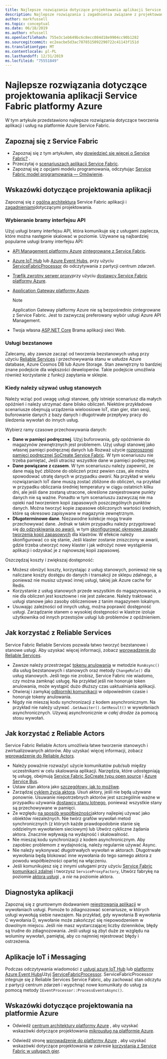 ```yaml
---
title: Najlepsze rozwiązania dotyczące projektowania aplikacji Service Fabric platformy Azure
description: Najlepsze rozwiązania i zagadnienia związane z projektowaniem opracowywania aplikacji i usług za pomocą usługi Azure Service Fabric.
author: markfussell
ms.topic: conceptual
ms.date: 06/18/2019
ms.author: mfussell
ms.openlocfilehash: 755e3c1eb649bc6c8ecc084d18e9904cc90b1282
ms.sourcegitcommit: ec2eacbe5d3ac7878515092290722c41143f151d
ms.translationtype: MT
ms.contentlocale: pl-PL
ms.lasthandoff: 12/31/2019
ms.locfileid: "75551849"
---
```

# <a name="azure-service-fabric-application-design-best-practices"></a>Najlepsze rozwiązania dotyczące projektowania aplikacji Service Fabric platformy Azure

W tym artykule przedstawiono najlepsze rozwiązania dotyczące tworzenia aplikacji i usług na platformie Azure Service Fabric.
 
## <a name="get-familiar-with-service-fabric"></a>Zapoznaj się z Service Fabric
* Zapoznaj się z tym artykułem, aby [dowiedzieć się więcej o Service Fabric?](service-fabric-content-roadmap.md) .
* Przeczytaj o [scenariuszach aplikacji Service Fabric](service-fabric-application-scenarios.md).
* Zapoznaj się z opcjami modelu programowania, odczytując [Service Fabric model programowania — Omówienie](service-fabric-choose-framework.md).



## <a name="application-design-guidance"></a>Wskazówki dotyczące projektowania aplikacji
Zapoznaj się z [ogólną architekturą](https://docs.microsoft.com/azure/architecture/reference-architectures/microservices/service-fabric) Service Fabric aplikacji i [zagadnieniami](https://docs.microsoft.com/azure/architecture/reference-architectures/microservices/service-fabric#design-considerations)dotyczącymi projektowania.

### <a name="choose-an-api-gateway"></a>Wybieranie bramy interfejsu API
Użyj usługi bramy interfejsu API, która komunikuje się z usługami zaplecza, które można następnie skalować w poziomie. Używane są najbardziej popularne usługi bramy interfejsu API:

- [API Management platformy Azure](https://docs.microsoft.com/azure/service-fabric/service-fabric-api-management-overview) [zintegrowane z Service Fabric](https://docs.microsoft.com/azure/service-fabric/service-fabric-tutorial-deploy-api-management).
- [Azure IoT Hub](https://docs.microsoft.com/azure/iot-hub/) lub [Azure Event Hubs](https://docs.microsoft.com/azure/event-hubs/), przy użyciu [ServiceFabricProcessor](https://github.com/Azure/azure-event-hubs/tree/master/samples/DotNet/ServiceFabricProcessor) do odczytywania z partycji centrum zdarzeń.
- [Træfik zwrotny serwer proxy](https://blogs.msdn.microsoft.com/azureservicefabric/2018/04/05/intelligent-routing-on-service-fabric-with-traefik/)przy użyciu [dostawcy Service Fabric platformy Azure](https://docs.traefik.io/v1.6/configuration/backends/servicefabric/).
- [Application Gateway platformy Azure](https://docs.microsoft.com/azure/application-gateway/).

   > [!NOTE] 
   > Application Gateway platformy Azure nie są bezpośrednio zintegrowane z Service Fabric. Jest to zazwyczaj preferowany wybór usługi Azure API Management.
- Twoja własna [ASP.NET Core](https://docs.microsoft.com/azure/service-fabric/service-fabric-reliable-services-communication-aspnetcore) Brama aplikacji sieci Web.

### <a name="stateless-services"></a>Usługi bezstanowe
Zalecamy, aby zawsze zacząć od tworzenia bezstanowych usług przy użyciu [Reliable Services](https://docs.microsoft.com/azure/service-fabric/service-fabric-reliable-services-introduction) i przechowywania stanu w usłudze Azure database, Azure Cosmos DB lub Azure Storage. Stan zewnętrzny to bardziej znane podejście dla większości deweloperów. Takie podejście umożliwia również korzystanie z funkcji zapytania w sklepie.  

### <a name="when-to-use-stateful-services"></a>Kiedy należy używać usług stanowych
Należy wziąć pod uwagę usługi stanowe, gdy istnieje scenariusz dla małych opóźnień i należy utrzymać dane blisko obliczeń. Niektóre przykładowe scenariusze obejmują urządzenia wieloosiowe IoT, stan gier, stan sesji, buforowanie danych z bazy danych i długotrwałe przepływy pracy do śledzenia wywołań do innych usług.

Wybierz ramy czasowe przechowywania danych:

- **Dane w pamięci podręcznej**. Użyj buforowania, gdy opóźnienie do magazynów zewnętrznych jest problemem. Użyj usługi stanowej jako własnej pamięci podręcznej danych lub Rozważ użycie [rozproszonej pamięci podręcznej SoCreate Service Fabric](https://github.com/SoCreate/service-fabric-distributed-cache). W tym scenariuszu nie trzeba pamiętać, Jeśli utracisz wszystkie dane w pamięci podręcznej.
- **Dane powiązane z czasem**. W tym scenariuszu należy zapewnić, że dane mają być zbliżone do obliczeń przez pewien czas, ale można spowodować utratę danych w przypadku *awarii*. Na przykład w wielu rozwiązaniach IoT dane muszą zostać zbliżone do obliczeń, na przykład w przypadku obliczania średniej temperatury w ciągu ostatnich kilku dni, ale jeśli dane zostaną utracone, określone zarejestrowane punkty danych nie są ważne. Ponadto w tym scenariuszu zazwyczaj nie ma opieki nad tworzeniem kopii zapasowych poszczególnych punktów danych. Można tworzyć kopie zapasowe obliczonych wartości średnich, które są okresowo zapisywane w magazynie zewnętrznym.  
- **Długoterminowe dane**. Niezawodne kolekcje mogą trwale przechowywać dane. Jednak w takim przypadku należy przygotować się [do odzyskiwania po awarii](https://docs.microsoft.com/azure/service-fabric/service-fabric-disaster-recovery), w tym [skonfigurować okresowe zasady tworzenia kopii zapasowych](https://docs.microsoft.com/azure/service-fabric/service-fabric-backuprestoreservice-configure-periodic-backup) dla klastrów. W efekcie należy skonfigurować co się stanie, Jeśli klaster zostanie zniszczony w awarii, gdzie trzeba utworzyć nowy klaster i jak wdrożyć nowe wystąpienia aplikacji i odzyskać je z najnowszej kopii zapasowej.

Oszczędzaj koszty i zwiększaj dostępność:
- Możesz obniżyć koszty, korzystając z usług stanowych, ponieważ nie są naliczane koszty dostępu do danych i transakcji ze sklepu zdalnego, a ponieważ nie musisz używać innej usługi, takiej jak Azure cache for Redis.
- Korzystanie z usług stanowych przede wszystkim do magazynowania, a nie dla obliczeń jest kosztowne i nie jest zalecane. Należy traktować usługi stanowe jako zasoby obliczeniowe z tanim magazynem lokalnym.
- Usuwając zależności od innych usług, można poprawić dostępność usługi. Zarządzanie stanem o wysokiej dostępności w klastrze izoluje użytkownika od innych przestojów usługi lub problemów z opóźnieniem.

## <a name="how-to-work-with-reliable-services"></a>Jak korzystać z Reliable Services
Service Fabric Reliable Services pozwala łatwo tworzyć bezstanowe i stanowe usługi. Aby uzyskać więcej informacji, zobacz [wprowadzenie do Reliable Services](https://docs.microsoft.com/azure/service-fabric/service-fabric-reliable-services-introduction).
- Zawsze należy przestrzegać [tokenu anulowania](https://docs.microsoft.com/azure/service-fabric/service-fabric-reliable-services-lifecycle#stateful-service-primary-swaps) w metodzie `RunAsync()` dla usług bezstanowych i stanowych oraz metody `ChangeRole()` dla usług stanowych. Jeśli tego nie zrobisz, Service Fabric nie wiadomo, czy można zamknąć usługę. Na przykład jeśli nie honoruje token anulowania, może wystąpić dużo dłuższy czas uaktualniania aplikacji.
-   Otwieraj i zamykaj [odbiorniki komunikacji](https://docs.microsoft.com/azure/service-fabric/service-fabric-reliable-services-communication) w odpowiednim czasie i honoruje tokeny anulowania.
-   Nigdy nie mieszaj kodu synchronizacji z kodem asynchronicznym. Na przykład nie należy używać `.GetAwaiter().GetResult()` w wywołaniach asynchronicznych. Używaj asynchronicznie *w całej drodze* za pomocą stosu wywołań.

## <a name="how-to-work-with-reliable-actors"></a>Jak korzystać z Reliable Actors
Service Fabric Reliable Actors umożliwia łatwe tworzenie stanowych i zwirtualizowanych aktorów. Aby uzyskać więcej informacji, zobacz [wprowadzenie do Reliable Actors](https://docs.microsoft.com/azure/service-fabric/service-fabric-reliable-actors-introduction).

- Należy poważnie rozważyć użycie komunikatów pub/sub między uczestnikami w celu skalowania aplikacji. Narzędzia, które udostępniają tę usługę, obejmują [Service Fabric SoCreate typu open source](https://service-fabric-pub-sub.socreate.it/) i [Azure Service Bus](https://docs.microsoft.com/azure/service-bus/).
- Ustaw stan aktora jako [szczegółowy, jak to możliwe](https://docs.microsoft.com/azure/service-fabric/service-fabric-reliable-actors-state-management#best-practices).
- Zarządzaj [cyklem życia aktora](https://docs.microsoft.com/azure/service-fabric/service-fabric-reliable-actors-state-management#best-practices). Usuń aktory, jeśli nie będą używane ponownie. Usuwanie niepotrzebnych aktorów jest szczególnie ważne w przypadku używania [dostawcy stanu lotnego](https://docs.microsoft.com/azure/service-fabric/service-fabric-reliable-actors-state-management#state-persistence-and-replication), ponieważ wszystkie stany są przechowywane w pamięci.
- Ze względu [na sposób współbieżności](https://docs.microsoft.com/azure/service-fabric/service-fabric-reliable-actors-introduction#concurrency)aktory najlepiej używać jako obiektów niezależnych. Nie twórz grafów wywołań metod synchronicznych (z których każde prawdopodobnie stanie się oddzielnym wywołaniem sieciowym) lub Utwórz cykliczne żądania aktora. Znacznie wpływają na wydajność i skalowalność.
- Nie mieszaj kodu synchronizacji z kodem asynchronicznym. Aby zapobiec problemom z wydajnością, należy regularnie używać Async.
- Nie należy wykonywać długotrwałych wywołań w aktorach. Długotrwałe wywołania będą blokować inne wywołania do tego samego aktora z powodu współbieżności opartej na włączeniu.
- Jeśli komunikujesz się z innymi usługami przy użyciu [Service Fabric komunikacji zdalnej](https://docs.microsoft.com/azure/service-fabric/service-fabric-reliable-services-communication-remoting) i tworzysz `ServiceProxyFactory`, Utwórz fabrykę na poziomie [aktora usługi](https://docs.microsoft.com/azure/service-fabric/service-fabric-reliable-actors-using) , a *nie* na poziomie aktora.


## <a name="application-diagnostics"></a>Diagnostyka aplikacji
Zapoznaj się z gruntownym dodawaniem [rejestrowania aplikacji](https://docs.microsoft.com/azure/service-fabric/service-fabric-diagnostics-event-generation-app) w wywołaniach usługi. Pomoże to zdiagnozować scenariusze, w których usługi wywołują siebie nawzajem. Na przykład, gdy wywołania B wywołania C wywołania D, wywołanie może zakończyć się niepowodzeniem w dowolnym miejscu. Jeśli nie masz wystarczającej liczby dzienników, błędy są trudne do zdiagnozowania. Jeśli usługi są zbyt duże ze względu na woluminy wywołań, pamiętaj, aby co najmniej rejestrować błędy i ostrzeżenia.

## <a name="iot-and-messaging-applications"></a>Aplikacje IoT i Messaging
Podczas odczytywania wiadomości z [usługi azure IoT Hub](https://docs.microsoft.com/azure/iot-hub/) lub [platformy Azure Event Hubs](https://docs.microsoft.com/azure/event-hubs/)Użyj [ServiceFabricProcessor](https://github.com/Azure/azure-event-hubs/tree/master/samples/DotNet/ServiceFabricProcessor). ServiceFabricProcessor integruje się z Reliable Services Service Fabric, aby zachować stan odczytu z partycji centrum zdarzeń i wypchnąć nowe komunikaty do usług za pomocą metody `IEventProcessor::ProcessEventsAsync()`.


## <a name="design-guidance-on-azure"></a>Wskazówki dotyczące projektowania na platformie Azure
* Odwiedź [centrum architektury platformy Azure](https://docs.microsoft.com/azure/architecture/microservices/) , aby uzyskać wskazówki dotyczące projektowania [mikrousług na platformie Azure](https://docs.microsoft.com/azure/architecture/microservices/).

* Odwiedź stronę [wprowadzenie do platformy Azure](https://docs.microsoft.com/gaming/azure/) , aby uzyskać wskazówki dotyczące projektowania w zakresie [korzystania z Service Fabric w usługach gier](https://docs.microsoft.com/gaming/azure/reference-architectures/multiplayer-synchronous-sf).
